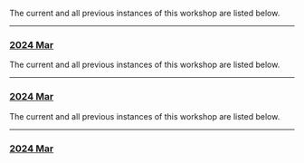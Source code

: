 The current and all previous instances of this workshop are listed below.
<hr>
<div class='workshop-list'>
<h3><a href='https://SciLifeLab-Training.github.io/train-the-trainer/2403/'>2024 Mar</a></h3></div>
The current and all previous instances of this workshop are listed below.
<hr>
<div class='workshop-list'>
<h3><a href='https://SciLifeLab-Training.github.io/train-the-trainer/2403/'>2024 Mar</a></h3></div>
The current and all previous instances of this workshop are listed below.
<hr>
<div class='workshop-list'>
<h3><a href='https://SciLifeLab-Training.github.io/train-the-trainer/2403/'>2024 Mar</a></h3></div>
